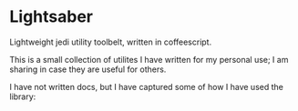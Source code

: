Lightsaber
==========

Lightweight jedi utility toolbelt, written in coffeescript.

This is a small collection of utilites I have written for my personal use; I am sharing in case they are useful for others.

I have not written docs, but I have captured some of how I have used the library:

<script src="https://gist.github.com/harlantwood/0e6fc35abba5a6ae8491.js"></script>
